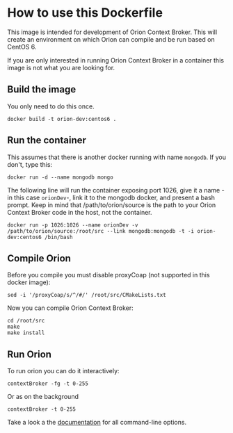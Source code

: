 # How to use this Dockerfile

This image is intended for development of Orion Context Broker. This will create an environment on which Orion can compile and be run based on CentOS 6.

If you are only interested in running Orion Context Broker in a container this image is not what you are looking for. 

## Build the image

You only need to do this once.

    docker build -t orion-dev:centos6 .
    
## Run the container

This assumes that there is another docker running with name `mongodb`. If you don't, type this:

    docker run -d --name mongodb mongo

The following line will run the container exposing port 1026, give it a name -in this case `orionDev`-, link it to the mongodb docker, and present a bash prompt. Keep in mind that /path/to/orion/source is the path to your Orion Context Broker code in the host, not the container. 

    docker run -p 1026:1026 --name orionDev -v /path/to/orion/source:/root/src --link mongodb:mongodb -t -i orion-dev:centos6 /bin/bash

## Compile Orion

Before you compile you must disable proxyCoap (not supported in this docker image):

    sed -i '/proxyCoap/s/^/#/' /root/src/CMakeLists.txt    

Now you can compile Orion Context Broker:

    cd /root/src
    make
    make install

## Run Orion

To run orion you can do it interactively:

    contextBroker -fg -t 0-255

Or as on the background
    
    contextBroker -t 0-255

Take a look a the [documentation](../.../.../doc/admin/cli.md) for all command-line options.

